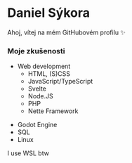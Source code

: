 # Daniel Sýkora

Ahoj, vítej na mém GitHubovém profilu ✨  

### Moje zkušenosti
- Web development
   - HTML, (S)CSS
   - JavaScript/TypeScript
   - Svelte
   - Node.JS
   - PHP
   - Nette Framework
* Godot Engine
* SQL
* Linux

I use WSL btw

